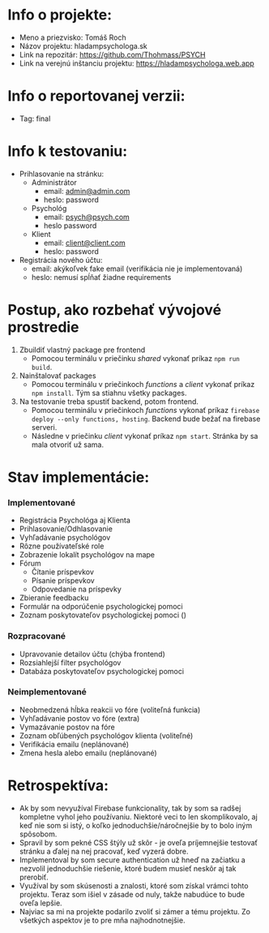 # Info o projekte:
- Meno a priezvisko: Tomáš Roch
- Názov projektu: hladampsychologa.sk
- Link na repozitár: https://github.com/Thohmass/PSYCH
- Link na verejnú inštanciu projektu: https://hladampsychologa.web.app

# Info o reportovanej verzii:
- Tag: final

# Info k testovaniu:     
- Prihlasovanie na stránku:
    - Administrátor
        - email: admin@admin.com
        - heslo: password
    - Psychológ
        - email: psych@psych.com
        - heslo password
    - Klient
        - email: client@client.com
        - heslo: password
- Registrácia nového účtu:
  - email: akýkoľvek fake email (verifikácia nie je implementovaná)
  - heslo: nemusí spĺňať žiadne requirements

# Postup, ako rozbehať vývojové prostredie 
1. Zbuildiť vlastný package pre frontend
    - Pomocou terminálu v priečinku *shared* vykonať príkaz `npm run build`.
2. Nainštalovať packages
    - Pomocou terminálu v priečinkoch *functions* a *client* vykonať príkaz `npm install`. Tým sa stiahnu všetky packages.
3. Na testovanie treba spustiť backend, potom frontend.
    - Pomocou terminálu v priečinkoch *functions* vykonať príkaz `firebase deploy --only functions, hosting`. Backend bude bežať na firebase serveri.
    - Následne v priečinku *client* vykonať príkaz `npm start`. Stránka by sa mala otvoriť už sama.

# Stav implementácie:
### Implementované
- Registrácia Psychológa aj Klienta
- Prihlasovanie/Odhlasovanie
- Vyhľadávanie psychológov
- Rôzne používateľské role
- Zobrazenie lokalít psychológov na mape
- Fórum
    - Čítanie príspevkov
    - Písanie príspevkov
    - Odpovedanie na príspevky
- Zbieranie feedbacku
- Formulár na odporúčenie psychologickej pomoci
- Zoznam poskytovateľov psychologickej pomoci ()
### Rozpracované
- Upravovanie detailov účtu (chýba frontend)
- Rozsiahlejší filter psychológov
- Databáza poskytovateľov psychologickej pomoci
### Neimplementované
- Neobmedzená hĺbka reakcii vo fóre (voliteľná funkcia)
- Vyhľadávanie postov vo fóre (extra)
- Vymazávanie postov na fóre
- Zoznam obľúbených psychológov klienta (voliteľné)
- Verifikácia emailu (neplánované)
- Zmena hesla alebo emailu (neplánované)

# Retrospektíva:
- Ak by som nevyužíval Firebase funkcionality, tak by som sa radšej kompletne vyhol jeho používaniu. Niektoré veci to len skomplikovalo, aj keď nie som si istý, o koľko jednoduchšie/náročnejšie by to bolo iným spôsobom.
- Spravil by som pekné CSS štýly už skôr - je oveľa príjemnejšie testovať stránku a ďalej na nej pracovať, keď vyzerá dobre.
- Implementoval by som secure authentication už hneď na začiatku a nezvolil jednoduchšie riešenie, ktoré budem musieť neskôr aj tak prerobiť.
- Využíval by som skúsenosti a znalosti, ktoré som získal vrámci tohto projektu. Teraz som išiel v zásade od nuly, takže nabudúce to bude oveľa lepšie.
- Najviac sa mi na projekte podarilo zvoliť si zámer a tému projektu. Zo všetkých aspektov je to pre mňa najhodnotnejšie.


